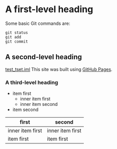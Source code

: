 # A first-level heading
Some basic Git commands are:
```
git status
git add
git commit
```
## A second-level heading
[test_tset.iml](./test_tset.iml)
This site was built using [GitHub Pages](https://pages.github.com/).


### A third-level heading
- item first
   - inner item first
   - inner item second
- item second



| first | second | 
| -- | --                  |
|inner item first | inner item first |
| item first | item first |
